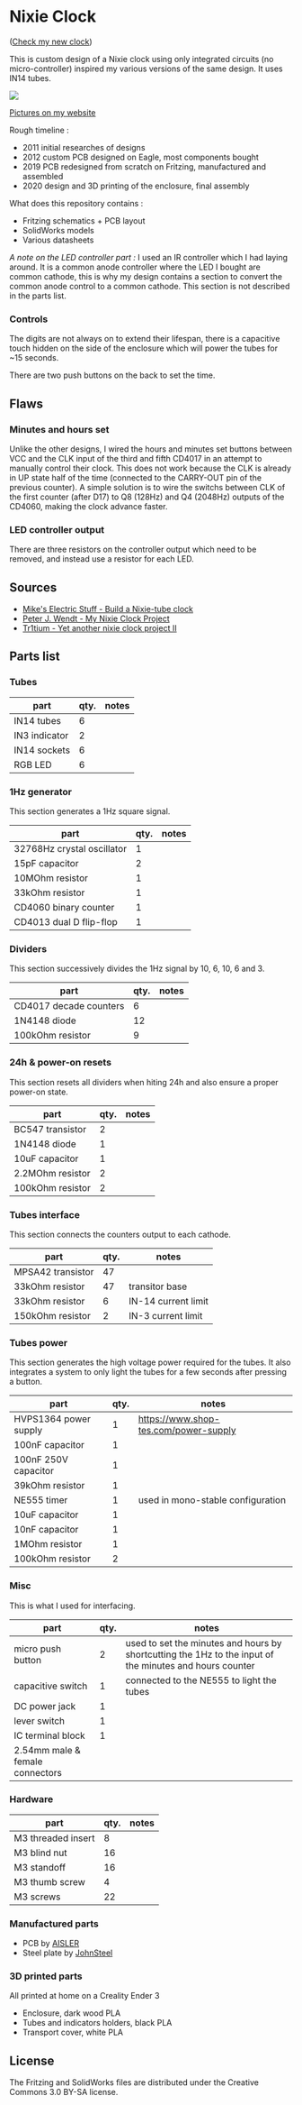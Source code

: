 # Nixie Clock

([Check my new clock](https://github.com/mistic100/Nixie-Clock-IN12))

This is custom design of a Nixie clock using only integrated circuits (no micro-controller) inspired my various versions of the same design. It uses IN14 tubes.

![](https://galerie.strangeplanet.fr/_data/i/upload/2020/06/08/20200608184946-f2dfbe11-me.jpg)

[Pictures on my website](https://galerie.strangeplanet.fr/index.php?/category/73)

Rough timeline :
- 2011 initial researches of designs
- 2012 custom PCB designed on Eagle, most components bought
- 2019 PCB redesigned from scratch on Fritzing, manufactured and assembled
- 2020 design and 3D printing of the enclosure, final assembly

What does this repository contains :
- Fritzing schematics + PCB layout
- SolidWorks models
- Various datasheets

_A note on the LED controller part :_
I used an IR controller which I had laying around. It is a common anode controller where the LED I bought are common cathode, this is why my design contains a section to convert the common anode control to a common cathode. This section is not described in the parts list.


### Controls

The digits are not always on to extend their lifespan, there is a capacitive touch hidden on the side of the enclosure which will power the tubes for ~15 seconds.

There are two push buttons on the back to set the time.


## Flaws

### Minutes and hours set

Unlike the other designs, I wired the hours and minutes set buttons between VCC and the CLK input of the third and fifth CD4017 in an attempt to manually control their clock. This does not work because the CLK is already in UP state half of the time (connected to the CARRY-OUT pin of the previous counter).
A simple solution is to wire the switchs between CLK of the first counter (after D17) to Q8 (128Hz) and Q4 (2048Hz) outputs of the CD4060, making the clock advance faster.

### LED controller output

There are three resistors on the controller output which need to be removed, and instead use a resistor for each LED.


## Sources

- [Mike's Electric Stuff - Build a Nixie-tube clock](http://www.electricstuff.co.uk/nixclock.html)
- [Peter J. Wendt - My Nixie Clock Project](http://www.mcamafia.de/nixie/ncp_en/ncp.htm)
- [Tr1tium - Yet another nixie clock project II](https://web.archive.org/web/20200124190202/http://tr1tium.com/projects/nixie2)


## Parts list

### Tubes
| part | qty. | notes |
|--|--|--|
| IN14 tubes | 6 |
| IN3 indicator | 2 |
| IN14 sockets | 6 |
| RGB LED | 6 |

### 1Hz generator
This section generates a 1Hz square signal.

| part | qty. | notes |
|--|--|--|
| 32768Hz crystal oscillator| 1 |
| 15pF capacitor | 2 |
| 10MOhm resistor | 1 |
| 33kOhm resistor | 1 |
| CD4060 binary counter | 1 |
| CD4013 dual D flip-flop | 1 |

### Dividers
This section successively divides the 1Hz signal by 10, 6, 10, 6 and 3.

| part | qty. | notes |
|--|--|--|
| CD4017 decade counters | 6 |
| 1N4148 diode | 12 |
| 100kOhm resistor | 9 |

### 24h & power-on resets
This section resets all dividers when hiting 24h and also ensure a proper power-on state.

| part | qty. | notes |
|--|--|--|
| BC547 transistor | 2 |
| 1N4148 diode | 1 |
| 10uF capacitor | 1 |
| 2.2MOhm resistor | 2 |
| 100kOhm resistor | 2 |

### Tubes interface
This section connects the counters output to each cathode.

| part | qty. | notes |
|--|--|--|
| MPSA42 transistor | 47 |
| 33kOhm resistor | 47 | transitor base |
| 33kOhm resistor | 6 | IN-14 current limit |
| 150kOhm resistor | 2 | IN-3 current limit |

### Tubes power
This section generates the high voltage power required for the tubes. It also integrates a system to only light the tubes for a few seconds after pressing a button.

| part | qty. | notes |
|--|--|--|
| HVPS1364 power supply | 1 | https://www.shop-tes.com/power-supply |
| 100nF capacitor | 1 |
| 100nF 250V capacitor | 1 |
| 39kOhm resistor | 1 |
| NE555 timer | 1 | used in mono-stable configuration |
| 10uF capacitor | 1 |
| 10nF capacitor | 1 |
| 1MOhm resistor | 1 |
| 100kOhm resistor | 2 |

### Misc
This is what I used for interfacing.

| part | qty. | notes |
|--|--|--|
| micro push button | 2 | used to set the minutes and hours by shortcutting the 1Hz to the input of the minutes and hours counter |
| capacitive switch | 1 | connected to the NE555 to light the tubes |
| DC power jack | 1 |
| lever switch | 1 |
| IC terminal block | 1 |
| 2.54mm male & female connectors | |

### Hardware
| part | qty. | notes |
|--|--|--|
| M3 threaded insert | 8 |
| M3 blind nut | 16 |
| M3 standoff | 16 |
| M3 thumb screw | 4 |
| M3 screws | 22 |

### Manufactured parts
- PCB by [AISLER](https://aisler.net)  
- Steel plate by [JohnSteel](https://www.john-steel.com)  

### 3D printed parts
All printed at home on a Creality Ender 3

- Enclosure, dark wood PLA
- Tubes and indicators holders, black PLA
- Transport cover, white PLA


## License

The Fritzing and SolidWorks files are distributed under the Creative Commons 3.0 BY-SA license.
